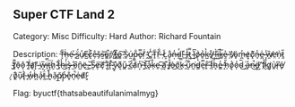 ## Super CTF Land 2
Category: Misc
Difficulty: Hard
Author: Richard Fountain

Description: T̶͉̋ḣ̶̤ẹ̴̇ ̶̘̉s̴̺̈́u̸̩̓c̶̺̅c̷͉͐e̶̦̊š̴̗s̶̮͝o̴͇̚ŕ̸̙ ̸̺̋t̶͇͆o̷̳͠ ̵̤̄S̷̱̀u̵̫͗p̵͇͋e̵̙̿ṛ̸̈́ ̴̭̒C̷̻̾T̴̘̋F̷̤͋ ̴̦͘L̸͕̃a̴̙̐ņ̶̓d̴̰̓!̵̱͑ ̶̏ͅI̷̠̔t̷͖̿ ̴̇͜l̷̞͆o̸̹͗ỏ̶̱k̴̺̔s̸̠͒ ̷͖̆l̶̮̀i̶͖͠k̶̻̉e̷̯͐ ̴̦̔s̸̹̽ó̴̥m̶̪̓e̷͓͑ǫ̸͊n̶̘̓e̴̪͗ ̶̞̾w̸̯̏e̵̛̤n̴̦͗t̷͈̋ ̴̺̒t̸̖͌ŏ̵̹ô̷̞ ̷̩͊f̵͓͗a̷͈͝r̴͓̃ ̴̼̇w̶̧̅i̵̘̿ţ̶͑ḫ̷̈ ̷̮̎t̶̟̐h̴̾͜i̶̹̓ş̴̀ ̶̫͑o̷̠͆n̷̺̑ë̶͜.̴̮͛ ̶̠̌S̷͎̅e̷̦͠ȩ̸͝ ̷̞͋ĩ̵̧f̵̥̄ ̷̙͝ȳ̷̥o̷͔͌u̴̳̎ ̴̥͗c̴̯͋ạ̸͗n̷͕̒ ̶̮͝t̵̲͝a̴̢͛k̴̐ͅḛ̴͘ ̴̫͠a̸͔͘ ̵̬̉l̸̠̊ò̶͜õ̸͜k̶̩̿ ̷̼̈́u̷̝͌n̵̰͘d̵͇̔e̶͉̿r̶͍̐ ̵̹͆t̵́ͅh̴͓̓e̷̳̓ ̵̝̒h̷̩̎o̸͙̔ỏ̷ͅd̴̅͜ ̷̰͑a̶̙̓n̴̚͜ḋ̶͚ ̸͙͝f̸̤̀i̷̮͒g̷̛͓u̴͍͛r̶̖͆é̸̙ ̷̦̂o̸̭͐u̴̦̅t̷̢̀ ̶̥̀w̵̙̒h̷̪̀ả̵ͅẗ̵̰́ ̴̲̚h̵͓͐ǎ̴̤p̸̲̆p̵̦̓e̷͓̐n̷͉̚ẹ̶͑d̷̬͂!̷̩̑

Flag: byuctf{thatsabeautifulanimalmyg}
